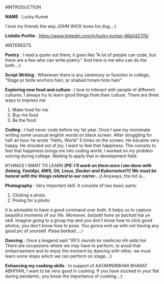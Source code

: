 #INTRODUCTION

**NAME** : Lucky Kumar

I love my friends the way JOHN WICK loves his dog...:)

**Linkdin Profile** : https://www.linkedin.com/in/lucky-kumar-46b042176/

#INTERESTS

  **Poetry** : I read a quote out there, it goes like "A lot of people can code, but there are a few who can write poetry." And here is me who can do the both...:)
  
  **Script Writing** : Whenever there is any ceremony or function in college, "Stage pr bolte anchors hain, pr shabad hmare hote hain"
  
  **Exploring new food and culture** : I love to interact with people of different cultures. I always try to learn good things from their culture. 
  There are three ways to impress me
  1. Make food for me
  2. Buy me food
  3. Be the food
  
  **Coding** : I had never code before my 1st year. Once I saw my roommate writing some unusual english words on black screen. After struggling for half an hour he wrote           "Hello, World" 5 times on the screen. He became very happy. He shouted out of joy. I want to feel that happiness. The curosity to feel that happiness brings me into coding       world. 
  I worked on my problem solving during college. Waiting to apply that in development field.
 
#THINGS I WANT TO LEARN ***(PS: I'll work on them once I am done with Golang, FastApi, AWS, Git, Linux, Docker and Kubernetes!!!)
We must be honest with the things related to our carrer...:)*** Anyways, the list is...

  **Photography** : Very Important skill. It consists of two basic parts:
  1. Clicking a photo
  2. Posing for a photo
  
  It is advisable to have a good command over both. It helps us to capture beautiful moments of our life. Moreover, *baizatti hone se bachati hai ye skill.* Imagine going to a     group trip and you don't know how to click good photos, you don't know how to pose. You gonna end up with not having any good pic of yourself. *Paisa barbad....:/*
  
  **Dancing** : Once a leagend said "*95% laundo ko naahcna nhi aata hai*. There are occassions where we may have to perform, to avoid that embarrasment and to enjoy the moment    by dancing with other, we must learn some steps which we can perform on stage...:)
  
  **Enhancing my cooking skiils** : In support of AATAMNIRBHAR BHARAT ABHIYAN, I want to be very good in cooking. If you have stucked in your flat during pendamic, you know the     importance of cooking...:)
  

